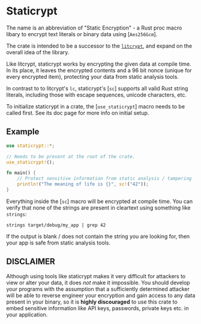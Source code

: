  # Staticrypt

 The name is an abbreviation of "Static Encryption" - a Rust proc macro libary to encrypt text
 literals or binary data using [`Aes256Gcm`].

 The crate is intended to be a successor to the [`litcrypt`](https://docs.rs/litcrypt/latest/litcrypt/),
 and expand on the overall idea of the library.

 Like litcrypt, staticrypt works by encrypting the given data at compile time. In its place, it
 leaves the encrypted contents and a 96 bit nonce (unique for every encrypted item), protecting
 your data from static analysis tools.

 In contrast to to litcrypt's `lc`, staticrypt's [`sc`] supports all valid Rust string literals,
 including those with escape sequences, unicode characters, etc.

 To initialize staticrypt in a crate, the [`use_staticrypt`] macro needs to be called first. See
 its doc page for more info on initial setup.

 ## Example

 ```rust
 use staticrypt::*;

 // Needs to be present at the root of the crate.
 use_staticrypt!();

 fn main() {
     // Protect sensitive information from static analysis / tampering
     println!("The meaning of life is {}", sc!("42"));
 }
 ```

 Everything inside the [`sc`] macro will be encrypted at compile time. You can verify that none
 of the strings are present in cleartext using something like `strings`:

 ```shell
 strings target/debug/my_app | grep 42
 ```

 If the output is blank / does not contain the string you are looking for, then your app is safe
 from static analysis tools.

 ## DISCLAIMER

 Although using tools like staticrypt makes it very difficult for attackers to view or alter
 your data, it does _not_ make it impossible. You should develop your programs with the
 assumption that a sufficiently determined attacker will be able to reverse engineer your
 encryption and gain access to any data present in your binary, so it is **highly discouraged** to
 use this crate to embed sensitive information like API keys, passwords, private keys etc. in your
 application.
